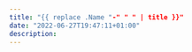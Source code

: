 ```yaml
---
title: "{{ replace .Name "-" " " | title }}"
date: "2022-06-27T19:47:11+01:00"
description:
---
```

